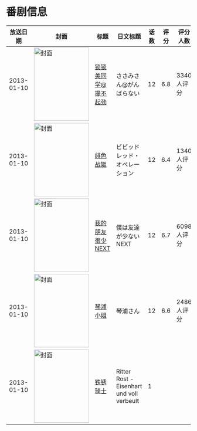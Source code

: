 # 番剧信息

|放送日期|封面|标题|日文标题|话数|评分|评分人数|
|---|---|---|---|---|---|---|
|2013-01-10|<img src="//lain.bgm.tv/pic/cover/c/e3/03/29074_zdSts.jpg" alt="封面" style="width:150px;height:200px;object-fit:cover;">|[锁锁美同学@提不起劲](https://bangumi.tv/subject/29074)|ささみさん@がんばらない|12|6.8|3340人评分|
|2013-01-10|<img src="//lain.bgm.tv/pic/cover/c/9e/96/41245_RIK57.jpg" alt="封面" style="width:150px;height:200px;object-fit:cover;">|[绯色战姬](https://bangumi.tv/subject/41245)|ビビッドレッド・オペレーション|12|6.4|1340人评分|
|2013-01-10|<img src="//lain.bgm.tv/pic/cover/c/1e/5f/46011_XH74c.jpg" alt="封面" style="width:150px;height:200px;object-fit:cover;">|[我的朋友很少NEXT](https://bangumi.tv/subject/46011)|僕は友達が少ないNEXT|12|6.7|6098人评分|
|2013-01-10|<img src="//lain.bgm.tv/pic/cover/c/e5/0d/48034_eD6G8.jpg" alt="封面" style="width:150px;height:200px;object-fit:cover;">|[琴浦小姐](https://bangumi.tv/subject/48034)|琴浦さん|12|6.6|2486人评分|
|2013-01-10|<img src="//lain.bgm.tv/pic/cover/c/1a/03/439572_700Rj.jpg" alt="封面" style="width:150px;height:200px;object-fit:cover;">|[铁锈骑士](https://bangumi.tv/subject/439572)|Ritter Rost - Eisenhart und voll verbeult|1|||
